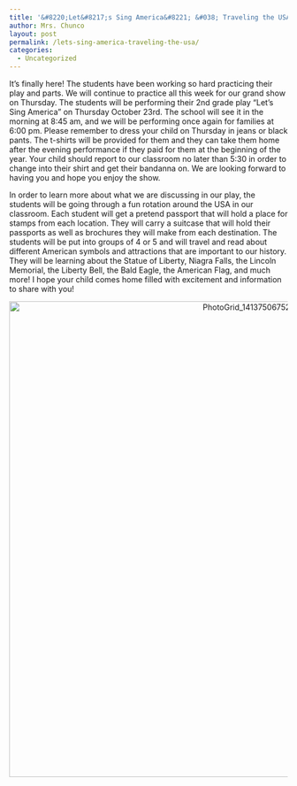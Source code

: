 ```yaml
---
title: '&#8220;Let&#8217;s Sing America&#8221; &#038; Traveling the USA'
author: Mrs. Chunco
layout: post
permalink: /lets-sing-america-traveling-the-usa/
categories:
  - Uncategorized
---
```

It&#8217;s finally here! The students have been working so hard practicing their play and parts. We will continue to practice all this week for our grand show on Thursday. The students will be performing their 2nd grade play &#8220;Let&#8217;s Sing America&#8221; on Thursday October 23rd. The school will see it in the morning at 8:45 am, and we will be performing once again for families at 6:00 pm. Please remember to dress your child on Thursday in jeans or black pants. The t-shirts will be provided for them and they can take them home after the evening performance if they paid for them at the beginning of the year. Your child should report to our classroom no later than 5:30 in order to change into their shirt and get their bandanna on. We are looking forward to having you and hope you enjoy the show.

In order to learn more about what we are discussing in our play, the students will be going through a fun rotation around the USA in our classroom. Each student will get a pretend passport that will hold a place for stamps from each location. They will carry a suitcase that will hold their passports as well as brochures they will make from each destination. The students will be put into groups of 4 or 5 and will travel and read about different American symbols and attractions that are important to our history. They will be learning about the Statue of Liberty, Niagra Falls, the Lincoln Memorial, the Liberty Bell, the Bald Eagle, the American Flag, and much more! I hope your child comes home filled with excitement and information to share with you!

<p style="text-align: center;">
  <a href="http://www.mrschunco.com/wp-content/uploads/2014/10/PhotoGrid_1413750675229.jpg"><img class="aligncenter wp-image-843 size-full" src="http://www.mrschunco.com/wp-content/uploads/2014/10/PhotoGrid_1413750675229.jpg" alt="PhotoGrid_1413750675229" width="860" height="860" /></a>
</p>